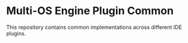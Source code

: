# Multi-OS Engine Plugin Common

This repository contains common implementations across different IDE plugins.
